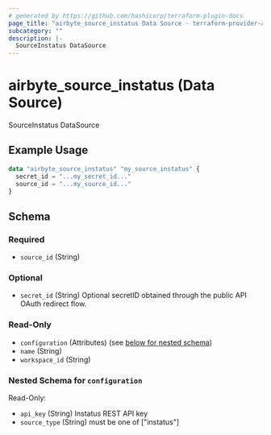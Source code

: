 ```yaml
---
# generated by https://github.com/hashicorp/terraform-plugin-docs
page_title: "airbyte_source_instatus Data Source - terraform-provider-airbyte"
subcategory: ""
description: |-
  SourceInstatus DataSource
---
```


# airbyte_source_instatus (Data Source)

SourceInstatus DataSource

## Example Usage

```terraform
data "airbyte_source_instatus" "my_source_instatus" {
  secret_id = "...my_secret_id..."
  source_id = "...my_source_id..."
}
```

<!-- schema generated by tfplugindocs -->
## Schema

### Required

- `source_id` (String)

### Optional

- `secret_id` (String) Optional secretID obtained through the public API OAuth redirect flow.

### Read-Only

- `configuration` (Attributes) (see [below for nested schema](#nestedatt--configuration))
- `name` (String)
- `workspace_id` (String)

<a id="nestedatt--configuration"></a>
### Nested Schema for `configuration`

Read-Only:

- `api_key` (String) Instatus REST API key
- `source_type` (String) must be one of ["instatus"]


